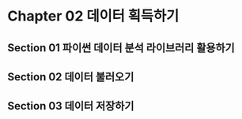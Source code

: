 # Chapter 02 데이터 획득하기
## Section 01 파이썬 데이터 분석 라이브러리 활용하기

## Section 02 데이터 불러오기

## Section 03 데이터 저장하기